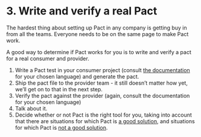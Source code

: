 # 3. Write and verify a real Pact

The hardest thing about setting up Pact in any company is getting buy in from all the teams. Everyone needs to be on the same page to make Pact work.

A good way to determine if Pact works for you is to write and verify a pact for a real consumer and provider.

1. Write a Pact test in your consumer project \(consult [the documentation](https://github.com/pact-foundation/pact.io/tree/563329e1a5ff96f14f9165c05d620b8d2d6bff82/pact_nirvana/implementation_guides/README.md) for your chosen language\) and generate the pact.
2. Ship the pact file to the provider team - it still doesn’t matter how yet, we’ll get on to that in the next step.
3. Verify the pact against the provider \(again, consult the documentation for your chosen language\)
4. Talk about it.
5. Decide whether or not Pact is the right tool for you, taking into account that there are situations for which Pact is [a good solution](https://github.com/pact-foundation/pact.io/tree/563329e1a5ff96f14f9165c05d620b8d2d6bff82/pact_nirvana/faq/README.md#what-is-pact-good-for), and situations for which Pact is [not a good solution](https://github.com/pact-foundation/pact.io/tree/563329e1a5ff96f14f9165c05d620b8d2d6bff82/pact_nirvana/faq/README.md#what-is-pact-not-good-for).


